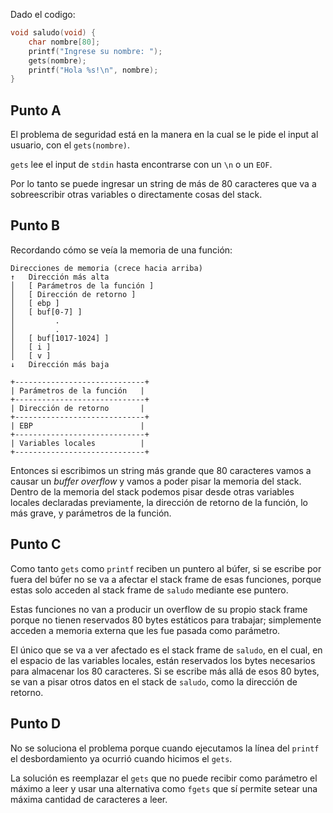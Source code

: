 Dado el codigo: 

```c
void saludo(void) {
    char nombre[80];
    printf("Ingrese su nombre: ");
    gets(nombre);
    printf("Hola %s!\n", nombre);
}
```
## Punto A

El problema de seguridad está en la manera en la cual se le pide el input al usuario, con el `gets(nombre)`.

`gets` lee el input de `stdin` hasta encontrarse con un `\n` o un `EOF`. 

Por lo tanto se puede ingresar un string de más de 80 caracteres que va a sobreescribir otras variables o directamente cosas del stack. 

## Punto B

Recordando cómo se veía la memoria de una función: 
```text
Direcciones de memoria (crece hacia arriba)
↑   Dirección más alta 
│   [ Parámetros de la función ]
│   [ Dirección de retorno ]
│   [ ebp ]
│   [ buf[0-7] ]  
│         .          
│         .
│   [ buf[1017-1024] ]
│   [ i ]
│   [ v ]
↓   Dirección más baja
```
```text
+-----------------------------+  
| Parámetros de la función   |  
+-----------------------------+
| Dirección de retorno       |   
+-----------------------------+
| EBP                        |   
+-----------------------------+
| Variables locales          |  
+-----------------------------+ 
```
Entonces si escribimos un string más grande que 80 caracteres vamos a causar un *buffer overflow* y vamos a poder pisar la memoria del stack. Dentro de la memoria del stack podemos pisar desde otras variables locales declaradas previamente, la dirección de retorno de la función, lo más grave, y parámetros de la función.

## Punto C  
Como tanto `gets` como `printf` reciben un puntero al búfer, si se escribe por fuera del búfer no se va a afectar el stack frame de esas funciones, porque estas solo acceden al stack frame de `saludo` mediante ese puntero.

Estas funciones no van a producir un overflow de su propio stack frame porque no tienen reservados 80 bytes estáticos para trabajar; simplemente acceden a memoria externa que les fue pasada como parámetro.

El único que se va a ver afectado es el stack frame de `saludo`, en el cual, en el espacio de las variables locales, están reservados los bytes necesarios para almacenar los 80 caracteres. Si se escribe más allá de esos 80 bytes, se van a pisar otros datos en el stack de `saludo`, como la dirección de retorno.

## Punto D  
No se soluciona el problema porque cuando ejecutamos la línea del `printf` el desbordamiento ya ocurrió cuando hicimos el `gets`.

La solución es reemplazar el `gets` que no puede recibir como parámetro el máximo a leer y usar una alternativa como `fgets` que sí permite setear una máxima cantidad de caracteres a leer.

